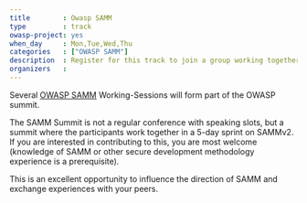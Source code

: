 ```yaml
---
title        : Owasp SAMM
type         : track
owasp-project: yes
when_day     : Mon,Tue,Wed,Thu
categories   : ["OWASP SAMM"]
description  : Register for this track to join a group working together in a 5-day sprint on SAMMv2
organizers   : 
---
```


Several [OWASP SAMM](https://www.owasp.org/index.php/OWASP_SAMM_Project) Working-Sessions will form part of the OWASP summit.

The SAMM Summit is not a regular conference with speaking slots, but a summit where the participants work together in a 5-day sprint on SAMMv2. If you are interested in contributing to this, you are most welcome (knowledge of SAMM or other secure development methodology experience is a prerequisite).

This is an excellent opportunity to influence the direction of SAMM and exchange experiences with your peers.
